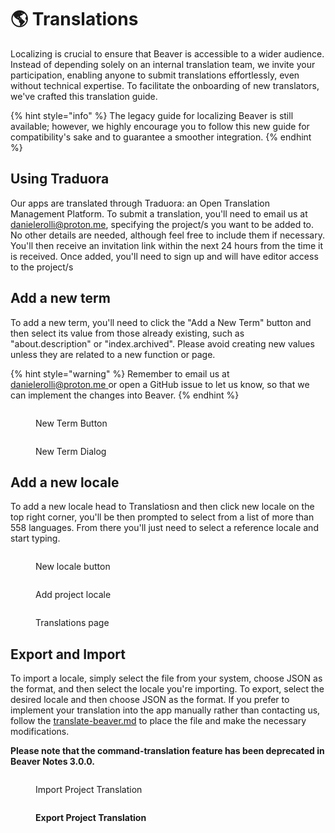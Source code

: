 # 🌎 Translations

Localizing is crucial to ensure that Beaver is accessible to a wider audience. Instead of depending solely on an internal translation team, we invite your participation, enabling anyone to submit translations effortlessly, even without technical expertise. To facilitate the onboarding of new translators, we've crafted this translation guide.

{% hint style="info" %}
The legacy guide for localizing Beaver is still available; however, we highly encourage you to follow this new guide for compatibility's sake and to guarantee a smoother integration.
{% endhint %}

## Using Traduora

Our apps are translated through Traduora: an Open Translation Management Platform. To submit a translation, you'll need to email us at [danielerolli@proton.me](mailto:danielerolli@proton.me), specifying the project/s you want to be added to. No other details are needed, although feel free to include them if necessary. You'll then receive an invitation link within the next 24 hours from the time it is received. Once added, you'll need to sign up and will have editor access to the project/s

## Add a new term

To add a new term, you'll need to click the "Add a New Term" button and then select its value from those already existing, such as "about.description" or "index.archived". Please avoid creating new values unless they are related to a new function or page.

{% hint style="warning" %}
Remember to email us at[ danielerolli@proton.me ](mailto:danielerolli@proton.me)or open a GitHub issue to let us know, so that we can implement the changes into Beaver.
{% endhint %}

<figure><img src="../.gitbook/assets/Screenshot 2024-03-16 at 10.38.42 PM.png" alt=""><figcaption><p>New Term Button</p></figcaption></figure>

<figure><img src="../.gitbook/assets/Screenshot 2024-03-16 at 10.43.46 PM.png" alt=""><figcaption><p>New Term Dialog</p></figcaption></figure>

## Add a new locale&#x20;

To add a new locale head to Translatiosn and then click new locale on the top right corner, you'll be then prompted to select from a list of more than 558 languages. From there you'll just need to select a reference locale and start typing.&#x20;

<figure><img src="../.gitbook/assets/Screenshot 2024-03-16 at 10.46.57 PM (1).png" alt=""><figcaption><p>New locale button</p></figcaption></figure>

<figure><img src="../.gitbook/assets/Screenshot 2024-03-16 at 10.48.22 PM (1).png" alt=""><figcaption><p>Add project locale</p></figcaption></figure>

<figure><img src="../.gitbook/assets/Screenshot 2024-03-16 at 11.00.22 PM.png" alt=""><figcaption><p>Translations page</p></figcaption></figure>

## Export and Import&#x20;

To import a locale, simply select the file from your system, choose JSON as the format, and then select the locale you're importing. To export, select the desired locale and then choose JSON as the format. If you prefer to implement your translation into the app manually rather than contacting us, follow the [translate-beaver.md](translate-beaver.md "mention") to place the file and make the necessary modifications.&#x20;

**Please note that the command-translation feature has been deprecated in Beaver Notes 3.0.0.**

<figure><img src="../.gitbook/assets/Screenshot 2024-03-16 at 11.10.58 PM.png" alt=""><figcaption><p>Import Project Translation</p></figcaption></figure>

<figure><img src="../.gitbook/assets/Screenshot 2024-03-16 at 11.11.42 PM.png" alt=""><figcaption><p><strong>Export Project Translation</strong></p></figcaption></figure>

